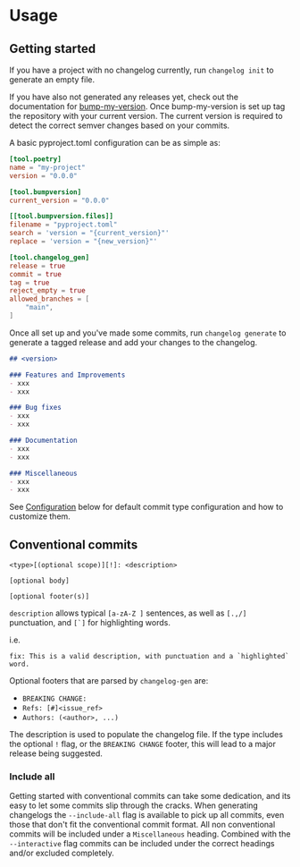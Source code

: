 # Usage

## Getting started

If you have a project with no changelog currently, run `changelog init` to
generate an empty file.

If you have also not generated any releases yet, check out the documentation
for [bump-my-version](https://github.com/callowayproject/bump-my-version). Once
bump-my-version is set up tag the repository with your current version. The
current version is required to detect the correct semver changes based on your
commits.

A basic pyproject.toml configuration can be as simple as:

```toml
[tool.poetry]
name = "my-project"
version = "0.0.0"

[tool.bumpversion]
current_version = "0.0.0"

[[tool.bumpversion.files]]
filename = "pyproject.toml"
search = 'version = "{current_version}"'
replace = 'version = "{new_version}"'

[tool.changelog_gen]
release = true
commit = true
tag = true
reject_empty = true
allowed_branches = [
    "main",
]
```

Once all set up and you've made some commits, run `changelog generate` to
generate a tagged release and add your changes to the changelog.

```md
## <version>

### Features and Improvements
- xxx
- xxx

### Bug fixes
- xxx
- xxx

### Documentation
- xxx
- xxx

### Miscellaneous
- xxx
- xxx
```

See [Configuration](/changelog-gen/configuration) below for default commit type configuration
and how to customize them.

## Conventional commits

```
<type>[(optional scope)][!]: <description>

[optional body]

[optional footer(s)]
```

`description` allows typical `[a-zA-Z ]` sentences, as well as `[.,/]`
punctuation, and ``[`]`` for highlighting words.

i.e.
```
fix: This is a valid description, with punctuation and a `highlighted` word.
```

Optional footers that are parsed by `changelog-gen` are:

* `BREAKING CHANGE:`
* `Refs: [#]<issue_ref>`
* `Authors: (<author>, ...)`

The description is used to populate the changelog file. If the type includes
the optional `!` flag, or the `BREAKING CHANGE` footer, this will lead to a
major release being suggested.

### Include all

Getting started with conventional commits can take some dedication, and its
easy to let some commits slip through the cracks. When generating changelogs
the `--include-all` flag is available to pick up all commits, even those that
don't fit the conventional commit format. All non conventional commits will be
included under a `Miscellaneous` heading. Combined with the `--interactive`
flag commits can be included under the correct headings and/or excluded
completely.
